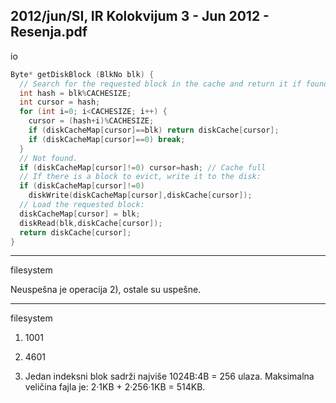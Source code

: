 2012/jun/SI, IR Kolokvijum 3 - Jun 2012 - Resenja.pdf
--------------------------------------------------------------------------------
io
```cpp
Byte* getDiskBlock (BlkNo blk) {
  // Search for the requested block in the cache and return it if found:
  int hash = blk%CACHESIZE;
  int cursor = hash;
  for (int i=0; i<CACHESIZE; i++) {
    cursor = (hash+i)%CACHESIZE;
    if (diskCacheMap[cursor]==blk) return diskCache[cursor];
    if (diskCacheMap[cursor]==0) break;
  }
  // Not found.
  if (diskCacheMap[cursor]!=0) cursor=hash; // Cache full
  // If there is a block to evict, write it to the disk:
  if (diskCacheMap[cursor]!=0)
    diskWrite(diskCacheMap[cursor],diskCache[cursor]);
  // Load the requested block:
  diskCacheMap[cursor] = blk;
  diskRead(blk,diskCache[cursor]);
  return diskCache[cursor];
}
```
--------------------------------------------------------------------------------
filesystem

Neuspešna je operacija 2), ostale su uspešne.

--------------------------------------------------------------------------------
filesystem

1. 1001 

2. 4601

3. Jedan indeksni blok sadrži najviše 1024B:4B = 256 ulaza.
   Maksimalna veličina fajla je: 2·1KB + 2·256·1KB = 514KB.
